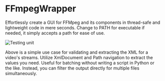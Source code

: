 # FFmpegWrapper

Effortlessly create a GUI for FFMpeg and its components in thread-safe and lightweight code in mere seconds. Change to PATH for executable if needed, it simply accepts a path for ease of use.

![Testing unit](https://i.imgur.com/mPgeWpt.jpeg)

Above is a simple use case for validating and extracting the XML for a video's streams. Utilize XmlDocument and Path navigation to extract the values you need. Useful for batching without writing a script in Python or the like. Instead, you can filter the output directly for multiple files simultaneously. 
